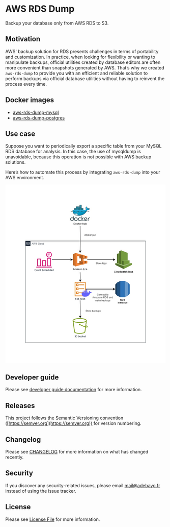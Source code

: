 # AWS RDS Dump

Backup your database only from AWS RDS to S3.

## Motivation

AWS' backup solution for RDS presents challenges in terms of portability and customization. In practice, when looking
for flexibility or wanting to manipulate backups, official utilities created by database editors are often more
convenient than snapshots generated by AWS. That’s why we created `aws-rds-dump` to provide you with an efficient and
reliable solution to perform backups via official database utilities without having to reinvent the process every time.

## Docker images

- [aws-rds-dump-mysql](https://hub.docker.com/repository/docker/adebayohountondji/aws-rds-dump-mysql)
- [aws-rds-dump-postgres](https://hub.docker.com/repository/docker/adebayohountondji/aws-rds-dump-postgres)

## Use case

Suppose you want to periodically export a specific table from your MySQL RDS database for analysis. In this case, the
use of mysqldump is unavoidable, because this operation is not possible with AWS backup solutions.

Here’s how to automate this process by integrating `aws-rds-dump` into your AWS environment.

![Automate aws-rds-dump](docs/automate-aws-rds-dump.jpeg)

## Developer guide

Please see [developer guide documentation](docs/developer.md) for more information.

## Releases

This project follows the Semantic Versioning convention ([https://semver.org](https://semver.org)) for version
numbering.

## Changelog

Please see [CHANGELOG](CHANGELOG.md) for more information on what has changed recently.

## Security

If you discover any security-related issues, please email mail@adebayo.fr instead of using the issue tracker.

## License

Please see [License File](LICENSE) for more information.
